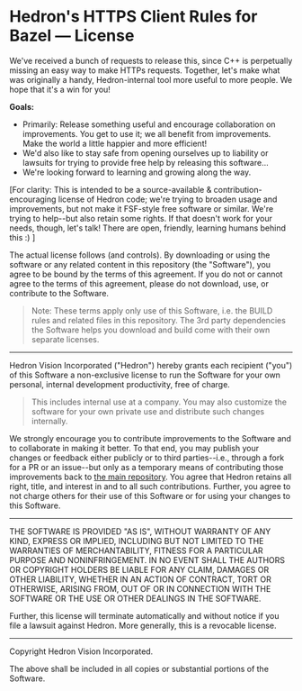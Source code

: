 # Hedron's HTTPS Client Rules for Bazel — License

We've received a bunch of requests to release this, since C++ is perpetually missing an easy way to make HTTPs requests.
Together, let's make what was originally a handy, Hedron-internal tool more useful to more people. We hope that it's a win for you!

**Goals:**

- Primarily: Release something useful and encourage collaboration on improvements. You get to use it; we all benefit from improvements. Make the world a little happier and more efficient!
- We'd also like to stay safe from opening ourselves up to liability or lawsuits for trying to provide free help by releasing this software...
- We're looking forward to learning and growing along the way.

[For clarity: This is intended to be a source-available & contribution-encouraging license of Hedron code; we're trying to broaden usage and improvements, but not make it FSF-style free software or similar. We're trying to help--but also retain some rights. If that doesn't work for your needs, though, let's talk! There are open, friendly, learning humans behind this :) ]

The actual license follows (and controls). By downloading or using the software or any related content in this repository (the "Software"), you agree to be bound by the terms of this agreement. If you do not or cannot agree to the terms of this agreement, please do not download, use, or contribute to the Software.

> Note: These terms apply only use of this Software, i.e. the BUILD rules and related files in this repository. The 3rd party dependencies the Software helps you download and build come with their own separate licenses.

---

<!-- Allow personal/internal use, free of charge. -->

Hedron Vision Incorporated ("Hedron") hereby grants each recipient ("you") of this Software a non-exclusive license to run the Software for your own personal, internal development productivity, free of charge.

> This includes internal use at a company. You may also customize the software for your own private use and distribute such changes internally.

<!-- Contributions/improvements/feedback welcome. If public, they stay centrally with Hedron, as consideration for the free use to the extent required. -->

We strongly encourage you to contribute improvements to the Software and to collaborate in making it better. To that end, you may publish your changes or feedback either publicly or to third parties--i.e., through a fork for a PR or an issue--but only as a temporary means of contributing those improvements back to [the main repository](https://github.com/hedronvision/bazel-compile-commands-extractor). You agree that Hedron retains all right, title, and interest in and to all such contributions. Further, you agree to not charge others for their use of this Software or for using your changes to this Software.

---

<!-- Don't get sued while trying to provide free help... -->

THE SOFTWARE IS PROVIDED "AS IS", WITHOUT WARRANTY OF ANY KIND, EXPRESS OR IMPLIED, INCLUDING BUT NOT LIMITED TO THE WARRANTIES OF MERCHANTABILITY, FITNESS FOR A PARTICULAR PURPOSE AND NONINFRINGEMENT. IN NO EVENT SHALL THE AUTHORS OR COPYRIGHT HOLDERS BE LIABLE FOR ANY CLAIM, DAMAGES OR OTHER LIABILITY, WHETHER IN AN ACTION OF CONTRACT, TORT OR OTHERWISE, ARISING FROM, OUT OF OR IN CONNECTION WITH THE SOFTWARE OR THE USE OR OTHER DEALINGS IN THE SOFTWARE.

Further, this license will terminate automatically and without notice if you file a lawsuit against Hedron. More generally, this is a revocable license.

---

Copyright Hedron Vision Incorporated.

The above shall be included in all copies or substantial portions of the Software.

